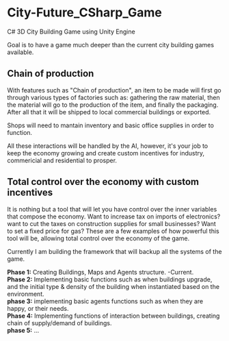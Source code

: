 City-Future_CSharp_Game
=======================

C# 3D City Building Game using Unity Engine

Goal is to have a game much deeper than the current city building games available.

Chain of production
----------------
With features such as "Chain of production", an item to be made will first go through various types of factories such as: gathering the raw material, then the material will go to the production of the item, and finally the packaging. After all that it will be shipped to local commercial buildings or exported.

Shops will need to mantain inventory and basic office supplies in order to function.

All these interactions will be handled by the AI, however, it's your job to keep the economy growing and create custom incentives
for industry, commericial and residential to prosper.

Total control over the economy with custom incentives
----------------
It is nothing but a tool that will let you have control over
the inner variables that compose the economy. Want to increase tax on imports of electronics? want to cut the taxes on
construction supplies for small businesses? Want to set a fixed price for gas? These are a few examples of how powerful this tool
will be, allowing total control over the economy of the game.


Currently I am building the framework that will backup all the systems of the game.

<b>Phase 1:</b> Creating Buildings, Maps and Agents structure. -Current.  
<b>Phase 2:</b> Implementing basic functions such as when buildings upgrade, and the initial type & density of the building when
 instantiated based on the environment.  
<b>phase 3:</b> implementing basic agents functions such as when they are happy, or their needs.  
<b>Phase 4:</b> Implementing functions of interaction between buildings, creating chain of supply/demand of buildings.  
<b>phase 5:</b> ...

